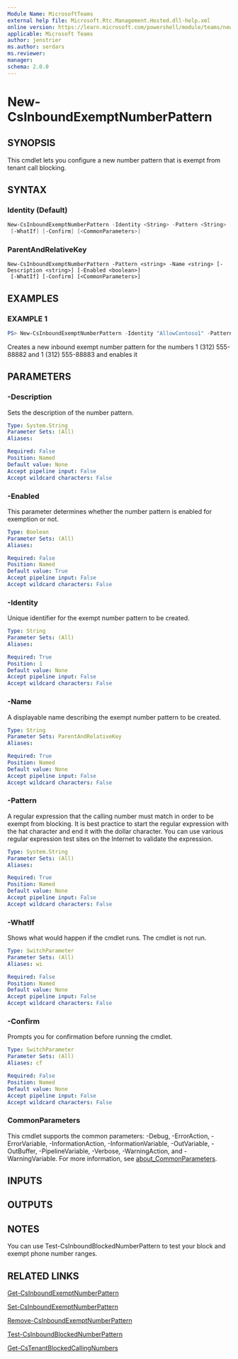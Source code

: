 ```yaml
---
Module Name: MicrosoftTeams
external help file: Microsoft.Rtc.Management.Hosted.dll-help.xml 
online version: https://learn.microsoft.com/powershell/module/teams/new-csinboundexemptnumberpattern
applicable: Microsoft Teams
author: jenstrier
ms.author: serdars
ms.reviewer: 
manager:
schema: 2.0.0
---
```


# New-CsInboundExemptNumberPattern

## SYNOPSIS

This cmdlet lets you configure a new number pattern that is exempt from tenant call blocking.

## SYNTAX

### Identity (Default)

```powershell
New-CsInboundExemptNumberPattern -Identity <String> -Pattern <String> [-Description <String>] [-Enabled <Boolean>]
 [-WhatIf] [-Confirm] [<CommonParameters>]
```

### ParentAndRelativeKey
```
New-CsInboundExemptNumberPattern -Pattern <string> -Name <string> [-Description <string>] [-Enabled <boolean>]
 [-WhatIf] [-Confirm] [<CommonParameters>]
```

## EXAMPLES

### EXAMPLE 1

```powershell
PS> New-CsInboundExemptNumberPattern -Identity "AllowContoso1" -Pattern "^\+?1312555888[2|3]$" -Description "Allow Contoso helpdesk" -Enabled $True
```

Creates a new inbound exempt number pattern for the numbers 1 (312) 555-88882 and 1 (312) 555-88883 and enables it

## PARAMETERS

### -Description

Sets the description of the number pattern.

```yaml
Type: System.String
Parameter Sets: (All)
Aliases:

Required: False
Position: Named
Default value: None
Accept pipeline input: False
Accept wildcard characters: False
```

### -Enabled
This parameter determines whether the number pattern is enabled for exemption or not.

```yaml
Type: Boolean
Parameter Sets: (All)
Aliases:

Required: False
Position: Named
Default value: True
Accept pipeline input: False
Accept wildcard characters: False
```

### -Identity
Unique identifier for the exempt number pattern to be created.

```yaml
Type: String
Parameter Sets: (All)
Aliases:

Required: True
Position: 1
Default value: None
Accept pipeline input: False
Accept wildcard characters: False
```

### -Name
A displayable name describing the exempt number pattern to be created.

```yaml
Type: String
Parameter Sets: ParentAndRelativeKey
Aliases:

Required: True
Position: Named
Default value: None
Accept pipeline input: False
Accept wildcard characters: False
```

### -Pattern

A regular expression that the calling number must match in order to be exempt from blocking. It is best practice to start the regular expression with the hat character and end it with the dollar character. You can use various regular expression test sites on the Internet to validate the expression.

```yaml
Type: System.String
Parameter Sets: (All)
Aliases:

Required: True
Position: Named
Default value: None
Accept pipeline input: False
Accept wildcard characters: False
```

### -WhatIf

Shows what would happen if the cmdlet runs. The cmdlet is not run.

```yaml
Type: SwitchParameter
Parameter Sets: (All)
Aliases: wi

Required: False
Position: Named
Default value: None
Accept pipeline input: False
Accept wildcard characters: False
```

### -Confirm

Prompts you for confirmation before running the cmdlet.

```yaml
Type: SwitchParameter
Parameter Sets: (All)
Aliases: cf

Required: False
Position: Named
Default value: None
Accept pipeline input: False
Accept wildcard characters: False
```

### CommonParameters

This cmdlet supports the common parameters: -Debug, -ErrorAction, -ErrorVariable, -InformationAction, -InformationVariable, -OutVariable, -OutBuffer, -PipelineVariable, -Verbose, -WarningAction, and -WarningVariable. For more information, see [about_CommonParameters](http://go.microsoft.com/fwlink/?LinkID=113216).

## INPUTS

## OUTPUTS

## NOTES

You can use Test-CsInboundBlockedNumberPattern to test your block and exempt phone number ranges.

## RELATED LINKS

[Get-CsInboundExemptNumberPattern](Get-CsInboundExemptNumberPattern.md)

[Set-CsInboundExemptNumberPattern](Set-CsInboundExemptNumberPattern.md)

[Remove-CsInboundExemptNumberPattern](Remove-CsInboundExemptNumberPattern.md)

[Test-CsInboundBlockedNumberPattern](Test-CsInboundBlockedNumberPattern.md)

[Get-CsTenantBlockedCallingNumbers](Get-CsTenantBlockedCallingNumbers.md)

